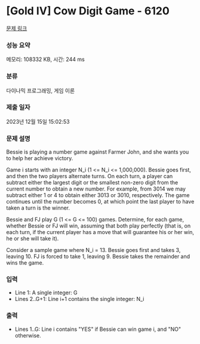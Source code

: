 # [Gold IV] Cow Digit Game - 6120 

[문제 링크](https://www.acmicpc.net/problem/6120) 

### 성능 요약

메모리: 108332 KB, 시간: 244 ms

### 분류

다이나믹 프로그래밍, 게임 이론

### 제출 일자

2023년 12월 15일 15:02:53

### 문제 설명

<p>Bessie is playing a number game against Farmer John, and she wants you to help her achieve victory.</p>

<p>Game i starts with an integer N_i (1 <= N_i <= 1,000,000). Bessie goes first, and then the two players alternate turns. On each turn, a player can subtract either the largest digit or the smallest non-zero digit from the current number to obtain a new number. For example, from 3014 we may subtract either 1 or 4 to obtain either 3013 or 3010, respectively. The game continues until the number becomes 0, at which point the last player to have taken a turn is the winner.</p>

<p>Bessie and FJ play G (1 <= G <= 100) games. Determine, for each game, whether Bessie or FJ will win, assuming that both play perfectly (that is, on each turn, if the current player has a move that will guarantee his or her win, he or she will take it).</p>

<p>Consider a sample game where N_i = 13. Bessie goes first and takes 3, leaving 10. FJ is forced to take 1, leaving 9. Bessie takes the remainder and wins the game.</p>

### 입력 

 <ul>
	<li>Line 1: A single integer: G</li>
	<li>Lines 2..G+1: Line i+1 contains the single integer: N_i</li>
</ul>

<p> </p>

### 출력 

 <ul>
	<li>Lines 1..G: Line i contains "YES" if Bessie can win game i, and "NO" otherwise.</li>
</ul>

<p> </p>

